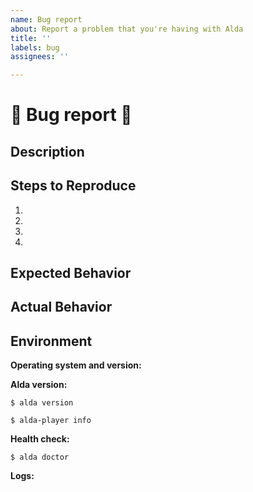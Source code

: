 ```yaml
---
name: Bug report
about: Report a problem that you're having with Alda
title: ''
labels: bug
assignees: ''

---
```


<!--- Please provide a general summary of the issue in the Title above -->

# 🐞 Bug report 🐞

## Description
<!--- Tell us more about what's going on -->



## Steps to Reproduce
<!--- Please list the steps that you took that caused the problem to occur. -->
1.
2.
3.
4.

<!--- Does the problem happen consistently? -->

<!--- Is there an example score that demonstrates the problem? -->

<!--- Is there anything else that it would be useful for us to know? -->


## Expected Behavior
<!--- Tell us what you think should happen when you follow the steps above -->



## Actual Behavior
<!--- Tell us what happens instead -->



## Environment
<!--- Please provide the following information so that we can better assist you -->

<!--- Are you running Windows, macOS, Linux? What distribution/version? -->
**Operating system and version:**



**Alda version:**
<!--- Run `alda version` in your terminal and copy-paste the output below -->
```
$ alda version

```

<!--- Run `alda-player info` in your terminal and copy-paste the output below -->
```
$ alda-player info

```


**Health check:**
<!--- Run `alda doctor` in your terminal and copy-paste the output below -->
```
$ alda doctor

```


**Logs:**
<!--- On macOS and Linux, you can find Alda's logs in either -->
<!---   ~/.cache/alda (Linux), or -->
<!---   ~/Library/Caches/alda (macOS), or -->
<!---   $XDG_CACHE_HOME (if you have that set) -->

<!--- On Windows, look in: -->
<!---   %LOCALAPPDATA%\alda\cache or -->
<!---   C:\Users\yourname\AppData\Local\alda\cache -->

<!--- Do you see any logs that might be relevant to the problem? -->
<!--- If so, copy-paste what you found below -->
```
```
